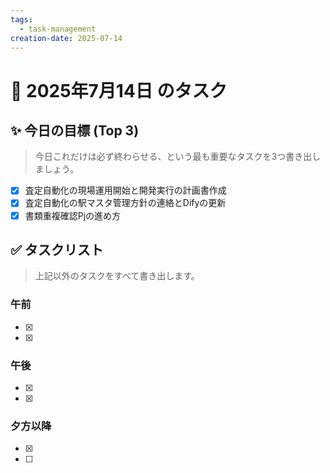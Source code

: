 ```yaml
---
tags:
  - task-management
creation-date: 2025-07-14
---
```



# 📅 2025年7月14日 のタスク

## ✨ 今日の目標 (Top 3)
> 今日これだけは必ず終わらせる、という最も重要なタスクを3つ書き出しましょう。

- [x] 査定自動化の現場運用開始と開発実行の計画書作成
- [x] 査定自動化の駅マスタ管理方針の連絡とDifyの更新
- [x] 書類重複確認Pjの進め方

## ✅ タスクリスト
> 上記以外のタスクをすべて書き出します。

### 午前
- [x] 
- [x] 

### 午後
- [x] 
- [x] 

### 夕方以降
- [x] 
- [ ]